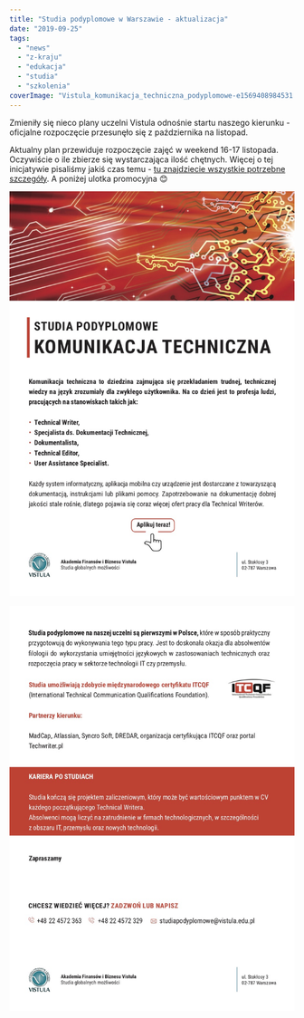 ```yaml
---
title: "Studia podyplomowe w Warszawie - aktualizacja"
date: "2019-09-25"
tags:
  - "news"
  - "z-kraju"
  - "edukacja"
  - "studia"
  - "szkolenia"
coverImage: "Vistula_komunikacja_techniczna_podyplomowe-e1569408984531.png"
---
```


Zmieniły się nieco plany uczelni Vistula odnośnie startu naszego kierunku -
oficjalne rozpoczęcie przesunęło się z października na listopad.

Aktualny plan przewiduje rozpoczęcie zajęć w weekend 16-17 listopada. Oczywiście
o ile zbierze się wystarczająca ilość chętnych. Więcej o tej inicjatywie
pisaliśmy jakiś czas temu -
[tu znajdziecie wszystkie potrzebne szczegóły](http://techwriter.pl/studia-podyplomowe-w-warszawie-ruszaja-w-pazdzierniku/).
A poniżej ulotka promocyjna 😊

![](images/A5-komunikacja-techniczna2-1.jpg)

![](images/A5-komunikacja-techniczna22.jpg)

